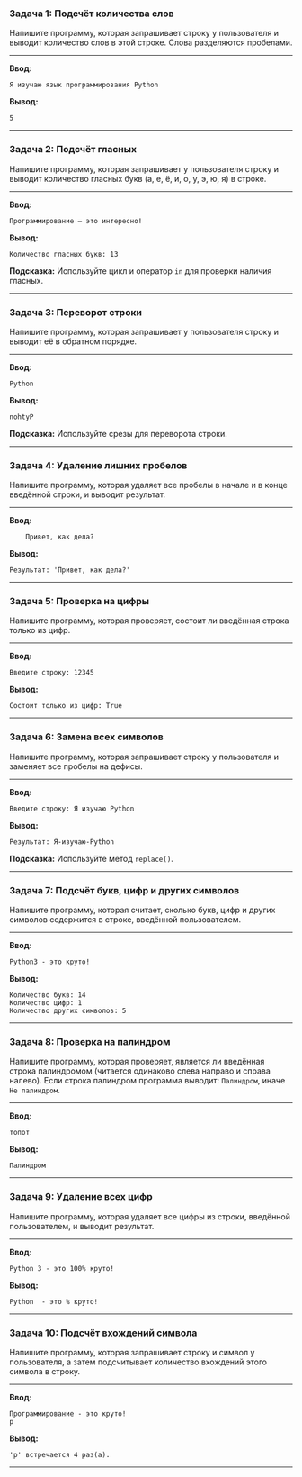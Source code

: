 
### Задача 1: Подсчёт количества слов

Напишите программу, которая запрашивает строку у пользователя и выводит количество слов в этой строке. Слова разделяются пробелами.

-----
**Ввод:**

```terminal
Я изучаю язык программирования Python
```

**Вывод:**

```terminal
5
```

---

### Задача 2: Подсчёт гласных

Напишите программу, которая запрашивает у пользователя строку и выводит количество гласных букв (а, е, ё, и, о, у, э, ю, я) в строке.

-----
**Ввод:**

```terminal
Программирование — это интересно!
```

**Вывод:**

```terminal
Количество гласных букв: 13
```

**Подсказка:** Используйте цикл и оператор `in` для проверки наличия гласных.

---

### Задача 3: Переворот строки

Напишите программу, которая запрашивает у пользователя строку и выводит её в обратном порядке.

-----
**Ввод:**

```terminal
Python
```

**Вывод:**

```terminal
nohtyP
```

**Подсказка:** Используйте срезы для переворота строки.

---

### Задача 4: Удаление лишних пробелов

Напишите программу, которая удаляет все пробелы в начале и в конце введённой строки, и выводит результат.

-----
**Ввод:**

```terminal
    Привет, как дела?    
```

**Вывод:**

```terminal
Результат: 'Привет, как дела?'
```

---

### Задача 5: Проверка на цифры

Напишите программу, которая проверяет, состоит ли введённая строка только из цифр.

-----
**Ввод:**

```terminal
Введите строку: 12345
```

**Вывод:**

```terminal
Состоит только из цифр: True
```

---

### Задача 6: Замена всех символов

Напишите программу, которая запрашивает строку у пользователя и заменяет все пробелы на дефисы.

-----
**Ввод:**

```terminal
Введите строку: Я изучаю Python
```

**Вывод:**

```terminal
Результат: Я-изучаю-Python
```

**Подсказка:** Используйте метод `replace()`.

---

### Задача 7: Подсчёт букв, цифр и других символов

Напишите программу, которая считает, сколько букв, цифр и других символов содержится в строке, введённой пользователем.

-----
**Ввод:**

```terminal
Python3 - это круто!
```

**Вывод:**

```terminal
Количество букв: 14
Количество цифр: 1
Количество других символов: 5
```

---

### Задача 8: Проверка на палиндром

Напишите программу, которая проверяет, является ли введённая строка палиндромом (читается одинаково слева направо и справа налево). Если строка палиндром программа выводит: `Палиндром`, иначе `Не палиндром`.

-----
**Ввод:**

```terminal
топот
```

**Вывод:**

```terminal
Палиндром
```

---

### Задача 9: Удаление всех цифр

Напишите программу, которая удаляет все цифры из строки, введённой пользователем, и выводит результат.

-----
**Ввод:**

```terminal
Python 3 - это 100% круто!
```

**Вывод:**

```terminal
Python  - это % круто!
```
---

### Задача 10: Подсчёт вхождений символа

Напишите программу, которая запрашивает строку и символ у пользователя, а затем подсчитывает количество вхождений этого символа в строку.

-----
**Ввод:**

```terminal
Программирование - это круто!
р
```

**Вывод:**

```terminal
'р' встречается 4 раз(а).
```
---